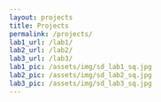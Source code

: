 ```yaml
---
layout: projects
title: Projects
permalink: /projects/
lab1_url: /lab1/
lab2_url: /lab2/
lab3_url: /lab3/
lab1_pic: /assets/img/sd_lab1_sq.jpg
lab2_pic: /assets/img/sd_lab2_sq.jpg
lab3_pic: /assets/img/sd_lab3_sq.jpg
---
```


